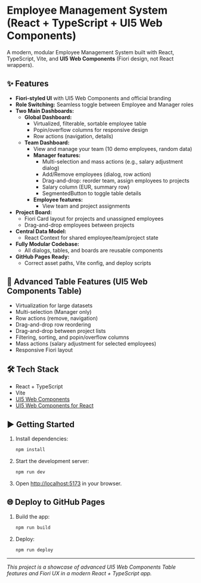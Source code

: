 # Employee Management System (React + TypeScript + UI5 Web Components)

A modern, modular Employee Management System built with React, TypeScript, Vite, and **UI5 Web Components** (Fiori design, not React wrappers).

## ✨ Features

- **Fiori-styled UI** with UI5 Web Components and official branding
- **Role Switching:** Seamless toggle between Employee and Manager roles
- **Two Main Dashboards:**
  - **Global Dashboard:**
    - Virtualized, filterable, sortable employee table
    - Popin/overflow columns for responsive design
    - Row actions (navigation, details)
  - **Team Dashboard:**
    - View and manage your team (10 demo employees, random data)
    - **Manager features:**
      - Multi-selection and mass actions (e.g., salary adjustment dialog)
      - Add/Remove employees (dialog, row action)
      - Drag-and-drop: reorder team, assign employees to projects
      - Salary column (EUR, summary row)
      - SegmentedButton to toggle table details
    - **Employee features:**
      - View team and project assignments
- **Project Board:**
  - Fiori Card layout for projects and unassigned employees
  - Drag-and-drop employees between projects
- **Central Data Model:**
  - React Context for shared employee/team/project state
- **Fully Modular Codebase:**
  - All dialogs, tables, and boards are reusable components
- **GitHub Pages Ready:**
  - Correct asset paths, Vite config, and deploy scripts

## 🚀 Advanced Table Features (UI5 Web Components Table)
- Virtualization for large datasets
- Multi-selection (Manager only)
- Row actions (remove, navigation)
- Drag-and-drop row reordering
- Drag-and-drop between project lists
- Filtering, sorting, and popin/overflow columns
- Mass actions (salary adjustment for selected employees)
- Responsive Fiori layout

## 🛠️ Tech Stack
- React + TypeScript
- Vite
- [UI5 Web Components](https://sap.github.io/ui5-webcomponents/)
- [UI5 Web Components for React](https://sap.github.io/ui5-webcomponents-react/v2/?path=/docs/getting-started--docs)

## ▶️ Getting Started
1. Install dependencies:
   ```sh
   npm install
   ```
2. Start the development server:
   ```sh
   npm run dev
   ```
3. Open [http://localhost:5173](http://localhost:5173) in your browser.

## 🌐 Deploy to GitHub Pages
1. Build the app:
   ```sh
   npm run build
   ```
2. Deploy:
   ```sh
   npm run deploy
   ```

---

_This project is a showcase of advanced UI5 Web Components Table features and Fiori UX in a modern React + TypeScript app._

